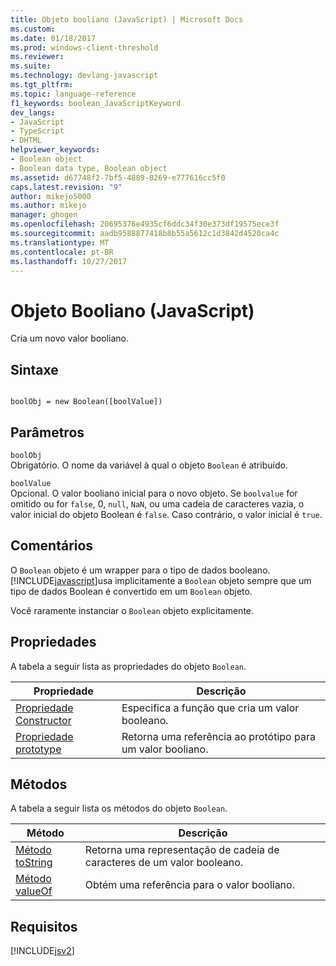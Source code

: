 ```yaml
---
title: Objeto booliano (JavaScript) | Microsoft Docs
ms.custom: 
ms.date: 01/18/2017
ms.prod: windows-client-threshold
ms.reviewer: 
ms.suite: 
ms.technology: devlang-javascript
ms.tgt_pltfrm: 
ms.topic: language-reference
f1_keywords: boolean_JavaScriptKeyword
dev_langs:
- JavaScript
- TypeScript
- DHTML
helpviewer_keywords:
- Boolean object
- Boolean data type, Boolean object
ms.assetid: d67748f2-7bf5-4889-8269-e777616cc5f0
caps.latest.revision: "9"
author: mikejo5000
ms.author: mikejo
manager: ghogen
ms.openlocfilehash: 20695376e4935cf6ddc34f30e373df19575ece3f
ms.sourcegitcommit: aadb9588877418b8b55a5612c1d3842d4520ca4c
ms.translationtype: MT
ms.contentlocale: pt-BR
ms.lasthandoff: 10/27/2017
---
```

# <a name="boolean-object-javascript"></a>Objeto Booliano (JavaScript)
Cria um novo valor booliano.  
  
## <a name="syntax"></a>Sintaxe  
  
```  
  
boolObj = new Boolean([boolValue])  
```  
  
## <a name="parameters"></a>Parâmetros  
 `boolObj`  
 Obrigatório. O nome da variável à qual o objeto `Boolean` é atribuído.  
  
 `boolValue`  
 Opcional. O valor booliano inicial para o novo objeto. Se `boolvalue` for omitido ou for `false`, 0, `null`, `NaN`, ou uma cadeia de caracteres vazia, o valor inicial do objeto Boolean é `false`. Caso contrário, o valor inicial é `true`.  
  
## <a name="remarks"></a>Comentários  
 O `Boolean` objeto é um wrapper para o tipo de dados booleano. [!INCLUDE[javascript](../../javascript/includes/javascript-md.md)]usa implicitamente a `Boolean` objeto sempre que um tipo de dados Boolean é convertido em um `Boolean` objeto.  
  
 Você raramente instanciar o `Boolean` objeto explicitamente.  
  
## <a name="properties"></a>Propriedades  
 A tabela a seguir lista as propriedades do objeto `Boolean`.  
  
|Propriedade|Descrição|  
|--------------|-----------------|  
|[Propriedade Constructor](../../javascript/reference/constructor-property-boolean.md)|Especifica a função que cria um valor booleano.|  
|[Propriedade prototype](../../javascript/reference/prototype-property-boolean.md)|Retorna uma referência ao protótipo para um valor booliano.|  
  
<a name="js56jsobjarraymeth"></a>   
## <a name="methods"></a>Métodos  
 A tabela a seguir lista os métodos do objeto `Boolean`.  
  
|Método|Descrição|  
|------------|-----------------|  
|[Método toString](../../javascript/reference/tostring-method-boolean-1.md)|Retorna uma representação de cadeia de caracteres de um valor booleano.|  
|[Método valueOf](../../javascript/reference/valueof-method-boolean.md)|Obtém uma referência para o valor booliano.|  
  
## <a name="requirements"></a>Requisitos  
 [!INCLUDE[jsv2](../../javascript/reference/includes/jsv2-md.md)]